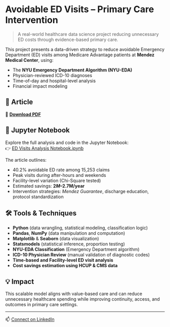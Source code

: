 # Avoidable ED Visits – Primary Care Intervention

> A real-world healthcare data science project reducing unnecessary ED costs through evidence-based primary care.

This project presents a data-driven strategy to reduce avoidable Emergency Department (ED) visits among Medicare Advantage patients at **Mendez Medical Center**, using:

- The **NYU Emergency Department Algorithm (NYU-EDA)**
- Physician-reviewed ICD-10 diagnoses
- Time-of-day and hospital-level analysis
- Financial impact modeling

## 📄 Article
📄 [**Download PDF**](./Bandeira_Using_NYU_ED_Algorithm_to_Reduce_Avoidable_Visits_June2025.pdf)

## 📂 Jupyter Notebook

Explore the full analysis and code in the Jupyter Notebook:  
👉 [ED Visits Analysis Notebook.ipynb](./ED%20Visits%20Analysis%20Notebook.ipynb)


The article outlines:
- 40.2% avoidable ED rate among 15,253 claims
- Peak visits during after-hours and weekends
- Facility-level variation (Chi-Square tested)
- Estimated savings: **$2M–$2.7M/year**
- Intervention strategies: *Mendez Guarantee*, discharge education, protocol standardization

  
## 🛠️ Tools & Techniques
- **Python** (data wrangling, statistical modeling, classification logic)
- **Pandas**, **NumPy** (data manipulation and computation)
- **Matplotlib** & **Seaborn** (data visualization)
- **Statsmodels** (statistical inference, proportion testing)
- **NYU-EDA Classification** (Emergency Department algorithm)
- **ICD-10 Physician Review** (manual validation of diagnostic codes)
- **Time-based and Facility-level ED visit analysis**
- **Cost savings estimation using HCUP & CMS data**



## 💡 Impact
This scalable model aligns with value-based care and can reduce unnecessary healthcare spending while improving continuity, access, and outcomes in primary care settings.

---

📫 [Connect on LinkedIn](https://www.linkedin.com/in/thiago-bandeira-ai/)
